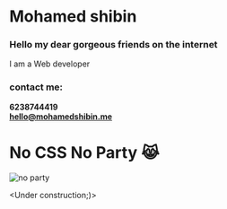# Mohamed shibin <br>
### Hello my dear gorgeous friends on the internet
I am a Web developer <br>
### contact me:
**6238744419** <br>
**hello@mohamedshibin.me** <br>

# No CSS No Party 😹
![no party](https://media.giphy.com/media/ibGFpMv1Uoais/giphy.gif)

















<Under construction;)>

